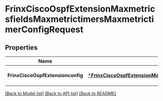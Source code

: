 # FrinxCiscoOspfExtensionMaxmetricsfieldsMaxmetrictimersMaxmetrictimerConfigRequest

## Properties
Name | Type | Description | Notes
------------ | ------------- | ------------- | -------------
**FrinxCiscoOspfExtensionconfig** | [***FrinxCiscoOspfExtensionMaxmetricsfieldsMaxmetrictimersMaxmetrictimerConfig**](frinx.cisco.ospf.extension.maxmetricsfields.maxmetrictimers.maxmetrictimer.Config.md) |  | [optional] [default to null]

[[Back to Model list]](../README.md#documentation-for-models) [[Back to API list]](../README.md#documentation-for-api-endpoints) [[Back to README]](../README.md)


